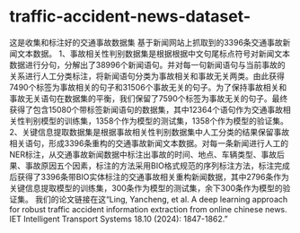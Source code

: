 # traffic-accident-news-dataset-
这是收集和标注好的交通事故数据集
基于新闻网站上抓取到的3396条交通事故新闻文本数据。
1、事故相关性判别数据集是根据根据中文句尾标点符号对新闻文本数据进行分句，分解出了38996个新闻语句。并对每一句新闻语句与当前事故的关系进行人工分类标注，将新闻语句分类为事故相关和事故无关两类。由此获得7490个标签为事故相关的句子和31506个事故无关的句子。为了保持事故相关和事故无关语句在数据集的平衡，我们保留了7590个标签为事故无关的句子。最终获得了包含15080个带标签新闻语句的数据集，其中12364个语句作为交通事故相关性判别模型的训练集，1358个作为模型的测试集，1358个作为模型的验证集。
2、关键信息提取数据集是根据事故相关性判别数据集中人工分类的结果保留事故相关语句，形成3396条重构的交通事故新闻文本数据。对每一条新闻进行人工的NER标注，从交通事故新闻数据中标注出事故的时间、地点、车辆类型、事故后果、事故原因五个因素，标注的方法采用BIO格式规范的序列标注方法，标注完成后获得了3396条带BIO实体标注的交通事故相关重构新闻数据，其中2796条作为关键信息提取模型的训练集，300条作为模型的测试集，余下300条作为模型的验证集。
我们的论文链接在这“Ling, Yancheng, et al. A deep learning approach for robust traffic accident information extraction from online chinese news. IET Intelligent Transport Systems 18.10 (2024): 1847-1862.”
